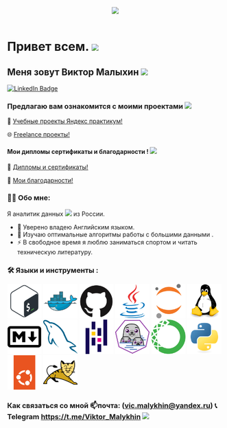 

<!--
**MalykhinViktor/MalykhinViktor** is a ✨ _special_ ✨ repository because its `README.md` (this file) appears on your GitHub profile.

Here are some ideas to get you started:

- 🔭 I’m currently working on ...
- 🌱 I’m currently learning ...
- 👯 I’m looking to collaborate on ...
- 🤔 I’m looking for help with ...
- 💬 Ask me about ...
- 📫 How to reach me: ...
- 😄 Pronouns: ...
- ⚡ Fun fact: ...
-->

  </a>
</div>

<div id="header" align="center">
  <img src="https://media.giphy.com/media/v1.Y2lkPTc5MGI3NjExMWQzYjYxNWM0YmRiNTcwMzZhZWIzOTExNTc5M2IxOGM1NmJmNTE3NiZlcD12MV9pbnRlcm5hbF9naWZzX2dpZklkJmN0PWc/u1WhXLjwgcXpHJBMRM/giphy.gif" width="100"/>

</div>

  </a>
</div>
<img src="https://komarev.com/ghpvc/?username=MalykhinViktor&style=flat-square&color=blue" alt=""/>


<h1>
  Привет всем. 
  <img src="https://media.giphy.com/media/ymwg2hvAKuuuiDN1x3/giphy.gif" width="50px"/>
</h1>


<h2>
  Меня зовут Виктор Малыхин 
  <img src="https://media.giphy.com/media/hvRJCLFzcasrR4ia7z/giphy.gif" width="30px"/>
 
</h2>
   <a href="https://www.linkedin.com/in/виктор-малыхин-76a066279/">
    <img src="https://img.shields.io/badge/LinkedIn-blue?style=for-the-badge&logo=linkedin&logoColor=white" alt="LinkedIn Badge"/>
  </a> 
<h3>
 Предлагаю вам ознакомится с моими проектами
  <img src="https://media.giphy.com/media/S3uJcUs5eJjSAwOcmL/giphy.gif" width="50px"/>
</h3>

:office:  <a href="https://github.com/MalykhinViktor/Yandex_praktikum/blob/main/README.md" target="_blank"> Учебные проекты Яндекс практикум!</a>

:globe_with_meridians:  <a href="https://github.com/MalykhinViktor/Date_analytics_real_data/blob/main/README.md" target="_blank"> Freelance проекты!</a>


<h4>
 Мои дипломы сертификаты и благодарности !
  <img src="https://media.giphy.com/media/zIyUCdIJBS87Dznq8G/giphy.gif" width="40px"/>
</h4>

📃  <a href="https://github.com/MalykhinViktor/MalykhinViktor/blob/diplomas/README.md" target="_blank"> Дипломы и сертификаты!</a>

🎉  <a href="https://github.com/MalykhinViktor/MalykhinViktor/blob/certificates_and_commendations/README.md" target="_blank"> Мои благодарности!</a>

### :man_technologist: Обо мне:
Я аналитик данных  <img src="https://media.giphy.com/media/WUlplcMpOCEmTGBtBW/giphy.gif" width="30"> из России.
- :telescope: Уверено владею Английским языком.
- :seedling: Изучаю оптимальные алгоритмы работы с большими данными .
- :zap: В свободное время я люблю заниматься  спортом и читать техническую литературу. 
### :hammer_and_wrench: Языки и инструменты :
<div>
   <img src="https://github.com/devicons/devicon/blob/master/icons/bash/bash-original.svg" width="80px"/>
   <img src="https://github.com/devicons/devicon/blob/master/icons/docker/docker-original.svg" width="80px"/>
   <img src="https://github.com/devicons/devicon/blob/master/icons/github/github-original.svg" width="80px"/>
   <img src="https://github.com/devicons/devicon/blob/master/icons/java/java-original.svg" width="80px"/>
   <img src="https://github.com/devicons/devicon/blob/master/icons/jupyter/jupyter-original.svg" width="80px"/>
   <img src="https://github.com/devicons/devicon/blob/master/icons/linux/linux-original.svg" width="80px"/>
   <img src="https://github.com/devicons/devicon/blob/master/icons/markdown/markdown-original.svg" width="80px"/>
   <img src="https://github.com/devicons/devicon/blob/master/icons/mysql/mysql-original.svg" width="80px"/>
   <img src="https://github.com/devicons/devicon/blob/master/icons/pandas/pandas-original.svg" width="80px"/>
   <img src="https://github.com/devicons/devicon/blob/master/icons/podman/podman-original.svg" width="80px"/>
    <img src="https://github.com/devicons/devicon/blob/master/icons/anaconda/anaconda-original.svg" width="80px"/>
   <img src="https://github.com/devicons/devicon/blob/master/icons/python/python-original.svg" width="80px"/>
   <img src="https://github.com/devicons/devicon/blob/master/icons/ubuntu/ubuntu-plain.svg" width="80px"/>
   <img src="https://github.com/devicons/devicon/blob/master/icons/tomcat/tomcat-original.svg" width="80px"/>
 
</div>

### **Как связаться со мной  :mailbox:почта: (vic.malykhin@yandex.ru)**  :telephone_receiver: **Telegram https://t.me/Viktor_Malykhin** <img src="https://media.giphy.com/media/v1.Y2lkPTc5MGI3NjExNHJjY210Nmt2Y29kcWNxMXZhem91MnczYmZoc2k5aDViMW11ZXZiOCZlcD12MV9pbnRlcm5hbF9naWZfYnlfaWQmY3Q9Zw/DoWqmz4TGL3Tk9jwTZ/giphy.gif" width="40px"/>





